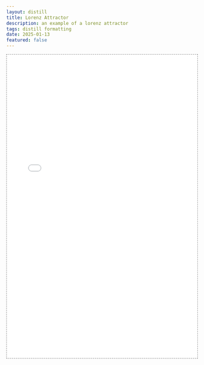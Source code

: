 ```yaml
---
layout: distill
title: Lorenz Attractor
description: an example of a lorenz attractor
tags: distill formatting
date: 2025-01-13
featured: false
---
```


<div class="l-page">
  <iframe src="{{ '/assets/plotly/lorenz_attractor' | relative_url }}" frameborder='0' scrolling='no' height="800px" width="100%" style="border: 1px dashed grey;"></iframe>
</div>
